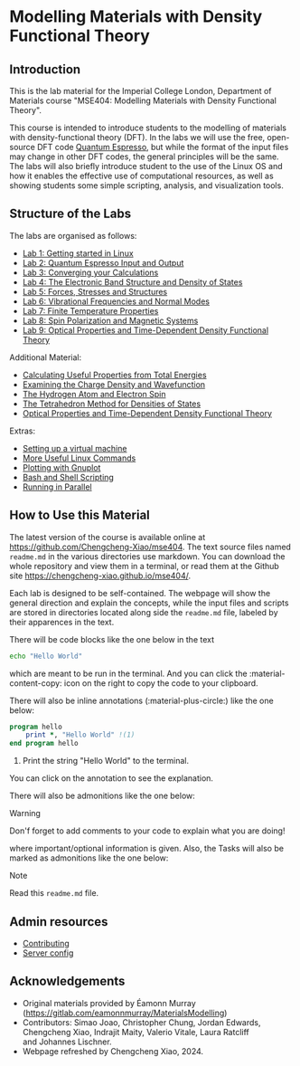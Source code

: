 Modelling Materials with Density Functional Theory
==================================================

## Introduction
This is the lab material for the Imperial College London, Department of
Materials course "MSE404: Modelling Materials with Density Functional
Theory".

This course is intended to introduce students to the modelling of materials
with density-functional theory (DFT). In the labs we will use the free,
open-source DFT code [Quantum Espresso](http://www.quantum-espresso.org/), but
while the format of the input files may change in other DFT codes, the general
principles will be the same. The labs will also briefly introduce student to
the use of the Linux OS and how it enables the effective use of computational
resources, as well as showing students some simple scripting, analysis, and
visualization tools.

<!-- The labs are set up assuming students are using our student server remotely -->
<!-- which has all the necessary software installed already. If it is not possible -->
<!-- for you to do this, I suggest installing xubuntu to a virtual machine on your -->
<!-- laptop. If you need to do this, there are some guidelines at -->
<!-- [vmsetup](labs/extras/misc/vmsetup/readme.md).  -->

<!-- Note that the remote desktop -->
<!-- software we use, [x2go](https://wiki.x2go.org) is freely available for Windows, -->
<!-- Mac, and Linux so if you'd prefer to use your own laptop, please go ahead. -->

## Structure of the Labs

The labs are organised as follows:

- [Lab 1: Getting started in Linux](labs/lab01/readme.md)
- [Lab 2: Quantum Espresso Input and Output](labs/lab02/readme.md)
- [Lab 3: Converging your Calculations](labs/lab03/readme.md)
- [Lab 4: The Electronic Band Structure and Density of States](labs/lab04/readme.md)
- [Lab 5: Forces, Stresses and Structures](labs/lab05/readme.md)
- [Lab 6: Vibrational Frequencies and Normal Modes](labs/lab06/readme.md)
- [Lab 7: Finite Temperature Properties](labs/lab07/readme.md)
- [Lab 8: Spin Polarization and Magnetic Systems](labs/lab08/readme.md)
- [Lab 9: Optical Properties and Time-Dependent Density Functional Theory](labs/lab09/readme.md) 

Additional Material:

- [Calculating Useful Properties from Total
  Energies](labs/extras/labs/using_total_energies/readme.md)
- [Examining the Charge Density and Wavefunction](labs/extras/labs/visualising_output/readme.md)
- [The Hydrogen Atom and Electron Spin](labs/extras/labs/hydrogen_atom/readme.md)
- [The Tetrahedron Method for Densities of States](labs/extras/labs/tetrahedron_method/readme.md)
- [Optical Properties and Time-Dependent Density Functional Theory](labs/extras/labs/tddft/readme.md)

Extras:

- [Setting up a virtual machine](labs/extras/misc/vmsetup/readme.md)
- [More Useful Linux Commands](labs/extras/misc/linuxcommands/readme.md)
- [Plotting with Gnuplot](labs/extras/misc/gnuplot/readme.md)
- [Bash and Shell Scripting](labs/extras/misc/shellscripting/readme.md)
- [Running in Parallel](labs/extras/labs/running_in_parallel/readme.md)

## How to Use this Material

The latest version of the course is available online at
<https://github.com/Chengcheng-Xiao/mse404>. The text source files named
`readme.md` in the various directories use markdown. You can download the
whole repository and view them in a terminal, or read them at the Github site
<https://chengcheng-xiao.github.io/mse404/>.


Each lab is designed to be self-contained. The webpage will show the general
direction and explain the concepts, while the input files and scripts are
stored in directories located along side the `readme.md` file, labeled by their
apparences in the text. 

There will be code blocks like the one below in the text
```bash
echo "Hello World"
```
which are meant to be run in the terminal. And you can click the 
:material-content-copy: icon on the right to copy the code to your clipboard.

There will also be inline annotations (:material-plus-circle:) like the one 
below:

```fortran
program hello
    print *, "Hello World" !(1)
end program hello
```

1. Print the string "Hello World" to the terminal.

You can click on the annotation to see the explanation.

There will also be admonitions like the one below:

> [!WARNING] 
> Don'f forget to add comments to your code to explain what you are doing!

where important/optional information is given. Also, the Tasks will also be
marked as admonitions like the one below:

> [!Note] 
> Read this `readme.md` file.

## Admin resources

- [Contributing](admin/contributing.md)
- [Server config](admin/server_config.md)

## Acknowledgements
- Original materials provided by Éamonn Murray (https://gitlab.com/eamonnmurray/MaterialsModelling)
- Contributors: Simao Joao, Christopher Chung, Jordan Edwards, Chengcheng Xiao, Indrajit Maity, Valerio Vitale, Laura Ratcliff and Johannes Lischner.
- Webpage refreshed by Chengcheng Xiao, 2024.

